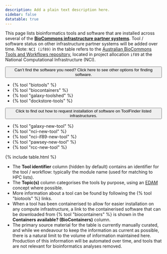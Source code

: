 ```yaml
---
description: Add a plain text description here.
sidebar: false
datatable: true
---
```



This page lists bioinformatics tools and software that are installed across several of the [**BioCommons infrastructure partner systems**](https://support.biocommons.org.au/support/solutions/articles/6000251977-compute-systems-at-the-biocommons-partner-infrastructures). Tool / software status on other infrastructure partner systems will be added over time. Note: `NCI (if89)` in the table refers to the [Australian BioCommons Tools and Workflows repository](https://australianbiocommons.github.io/ables/if89/), located in project allocation `if89` at the National Computational Infrastructure (NCI).


<div class="d-flex flex-column">
  <div class="mb-2">
    <button
      class="btn btn-secondary text-light"
      type="button"
      data-bs-toggle="collapse"
      data-bs-target="#collapse1"
      aria-expanded="false"
      aria-controls="collapseExample"
    >
      Can’t find the software you need? Click here to see other options for
      finding software.
      <i class="fa-solid fa-circle-chevron-down ms-1"></i>
    </button>
    <div class="collapse" id="collapse1">
      <div class="card card-body">
        <ul>
          <li>
            {% tool "biotools" %}
          </li>
          <li>
            {% tool "biocontainers" %}
          </li>
          <li>
            {% tool "galaxy-toolshed" %}
          </li>
          <li>
            {% tool "dockstore-tools" %}
          </li>
        </ul>
      </div>
    </div>
  </div>

  <div>
    <button
      class="btn btn-secondary text-light"
      type="button"
      data-bs-toggle="collapse"
      data-bs-target="#collapse2"
      aria-expanded="false"
      aria-controls="collapseExample"
    >
      Click to find out how to request installation of software on ToolFinder
      listed infrastructures.
      <i class="fa-solid fa-circle-chevron-down ms-1"></i>
    </button>
    <div class="collapse" id="collapse2">
      <div class="card card-body">
        <ul>
          <li>
            {% tool "galaxy-new-tool" %}
          </li>
          <li>
            {% tool "nci-new-tool" %}
          </li>
          <li>
            {% tool "nci-if89-new-tool" %}
          </li>
          <li>
            {% tool "pawsey-new-tool" %}
          </li>
          <li>
            {% tool "rcc-new-tool" %}
          </li>
        </ul>
      </div>
    </div>
  </div>
</div>

<div markdown="0"> 
{% include table.html %}
</div>


- The **Tool identifier** column (hidden by default) contains an identifier for the tool / workflow: typically the module name (used for matching to HPC lists).
- The **Topic(s)** column categorises the tools by purpose, using an [EDAM](https://github.com/edamontology/edamontology) concept where possible. 
- More information about a tool can be found by following the {% tool "biotools" %} links. 
- When a tool has been containerised to allow for easier installation on any compute infrastructure, a link to the containerised software that can be downloaded from {% tool "biocontainers" %} is shown in the **Containers available? (BioContainers)** column. 
- The primary source material for the table is currently manually curated, and while we endeavour to keep the information as current as possible, there is a natural limit to the volume of information maintained here. Production of this information will be automated over time, and tools that are not relevant for bioinformatics analyses removed.



